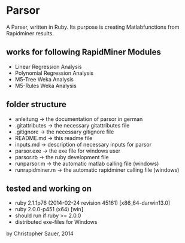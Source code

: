# Parsor

A Parser, written in Ruby. Its purpose is creating Matlabfunctions from Rapidminer results.

## works for following RapidMiner Modules
* Linear Regression Analysis
* Polynomial Regression Analysis
* M5-Tree Weka Analysis
* M5-Rules Weka Analysis

## folder structure
* anleitung -> the documentation of parsor in german
* .gitattributes -> the necessary gitattributes file
* .gitignore -> the necessary gitignore file
* README.md -> this readme file
* inputs.md -> description of necessary inputs for parsor
* parsor.exe -> the exe file for windows user
* parsor.rb -> the ruby development file
* runparsor.m -> the automatic matlab calling file (windows)
* runrapidminer.m -> the automatic rapidminer calling file (windows)

## tested and working on
* ruby 2.1.1p76 (2014-02-24 revision 45161) [x86_64-darwin13.0]
* ruby 2.0.0-p451 (x64) [win]
* should run if ruby >= 2.0.0
* distributed exe-files for Windows

by Christopher Sauer, 2014
